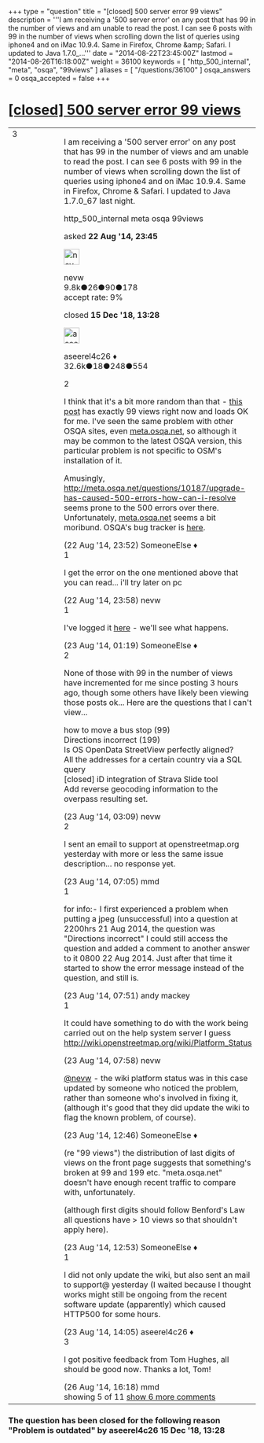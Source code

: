 +++
type = "question"
title = "[closed] 500 server error 99 views"
description = '''I am receiving a &#x27;500 server error&#x27; on any post that has 99 in the number of views and am unable to read the post. I can see 6 posts with 99 in the number of views when scrolling down the list of queries using iphone4 and on iMac 10.9.4. Same in Firefox, Chrome &amp;amp; Safari. I updated to Java 1.7.0_...'''
date = "2014-08-22T23:45:00Z"
lastmod = "2014-08-26T16:18:00Z"
weight = 36100
keywords = [ "http_500_internal", "meta", "osqa", "99views" ]
aliases = [ "/questions/36100" ]
osqa_answers = 0
osqa_accepted = false
+++

<div class="headNormal">

# [\[closed\] 500 server error 99 views](/questions/36100/500-server-error-99-views)

</div>

<div id="main-body">

<div id="askform">

<table id="question-table" style="width:100%;">
<colgroup>
<col style="width: 50%" />
<col style="width: 50%" />
</colgroup>
<tbody>
<tr>
<td style="width: 30px; vertical-align: top"><div class="vote-buttons">
<span id="post-36100-upvote" class="ajax-command post-vote up" rel="nofollow" title="I like this post (click again to cancel)"> </span>
<div id="post-36100-score" class="post-score" title="current number of votes">
3
</div>
<span id="post-36100-downvote" class="ajax-command post-vote down" rel="nofollow" title="I dont like this post (click again to cancel)"> </span> <span id="favorite-mark" class="ajax-command favorite-mark" rel="nofollow" title="mark/unmark this question as favorite (click again to cancel)"> </span>
<div id="favorite-count" class="favorite-count">
&#10;</div>
</div></td>
<td><div id="item-right">
<div class="question-body">
<p>I am receiving a '500 server error' on any post that has 99 in the number of views and am unable to read the post. I can see 6 posts with 99 in the number of views when scrolling down the list of queries using iphone4 and on iMac 10.9.4. Same in Firefox, Chrome &amp; Safari. I updated to Java 1.7.0_67 last night.</p>
</div>
<div id="question-tags" class="tags-container tags">
<span class="post-tag tag-link-http_500_internal" rel="tag" title="see questions tagged &#39;http_500_internal&#39;">http_500_internal</span> <span class="post-tag tag-link-meta" rel="tag" title="see questions tagged &#39;meta&#39;">meta</span> <span class="post-tag tag-link-osqa" rel="tag" title="see questions tagged &#39;osqa&#39;">osqa</span> <span class="post-tag tag-link-99views" rel="tag" title="see questions tagged &#39;99views&#39;">99views</span>
</div>
<div id="question-controls" class="post-controls">
&#10;</div>
<div class="post-update-info-container">
<div class="post-update-info post-update-info-user">
<p>asked <strong>22 Aug '14, 23:45</strong></p>
<img src="https://secure.gravatar.com/avatar/e5674dd96938593e0af5130dfffe0f90?s=32&amp;d=identicon&amp;r=g" class="gravatar" width="32" height="32" alt="nevw&#39;s gravatar image" />
<p><span>nevw</span><br />
<span class="score" title="9843 reputation points"><span>9.8k</span></span><span title="26 badges"><span class="badge1">●</span><span class="badgecount">26</span></span><span title="90 badges"><span class="silver">●</span><span class="badgecount">90</span></span><span title="178 badges"><span class="bronze">●</span><span class="badgecount">178</span></span><br />
<span class="accept_rate" title="Rate of the user&#39;s accepted answers">accept rate:</span> <span title="nevw has 32 accepted answers">9%</span></p>
</div>
<div class="post-update-info post-update-info-edited">
<p><span> closed <strong>15 Dec '18, 13:28</strong> </span></p>
<img src="https://secure.gravatar.com/avatar/66f0dc05b44574e3894be07b0b37cf37?s=32&amp;d=identicon&amp;r=g" class="gravatar" width="32" height="32" alt="aseerel4c26&#39;s gravatar image" />
<p><span>aseerel4c26 ♦</span><br />
<span class="score" title="32615 reputation points"><span>32.6k</span></span><span title="18 badges"><span class="badge1">●</span><span class="badgecount">18</span></span><span title="248 badges"><span class="silver">●</span><span class="badgecount">248</span></span><span title="554 badges"><span class="bronze">●</span><span class="badgecount">554</span></span></p>
</div>
</div>
<div id="comments-container-36100" class="comments-container">
<span id="36101"></span>
<div id="comment-36101" class="comment">
<div id="post-36101-score" class="comment-score">
2
</div>
<div class="comment-text">
<p>I think that it's a bit more random than that - <a href="https://help.openstreetmap.org/questions/36054/how-to-move-a-bus-stop">this post</a> has exactly 99 views right now and loads OK for me. I've seen the same problem with other OSQA sites, even <a href="http://meta.osqa.net/">meta.osqa.net</a>, so although it may be common to the latest OSQA version, this particular problem is not specific to OSM's installation of it.</p>
<p>Amusingly, <a href="http://meta.osqa.net/questions/10187/upgrade-has-caused-500-errors-how-can-i-resolve">http://meta.osqa.net/questions/10187/upgrade-has-caused-500-errors-how-can-i-resolve</a> seems prone to the 500 errors over there. Unfortunately, <a href="http://meta.osqa.net">meta.osqa.net</a> seems a bit moribund. OSQA's bug tracker is <a href="http://jira.osqa.net/secure/BrowseProject.jspa#selectedTab=com.atlassian.jira.plugin.system.project:issues-panel">here</a>.</p>
</div>
<div id="comment-36101-info" class="comment-info">
<span class="comment-age">(22 Aug '14, 23:52)</span> <span class="comment-user userinfo">SomeoneElse ♦</span>
</div>
</div>
<span id="36103"></span>
<div id="comment-36103" class="comment">
<div id="post-36103-score" class="comment-score">
1
</div>
<div class="comment-text">
<p>I get the error on the one mentioned above that you can read... i'll try later on pc</p>
</div>
<div id="comment-36103-info" class="comment-info">
<span class="comment-age">(22 Aug '14, 23:58)</span> <span class="comment-user userinfo">nevw</span>
</div>
</div>
<span id="36105"></span>
<div id="comment-36105" class="comment not_top_scorer">
<div id="post-36105-score" class="comment-score">
1
</div>
<div class="comment-text">
<p>I've logged it <a href="http://jira.osqa.net/browse/OSQA-953">here</a> - we'll see what happens.</p>
</div>
<div id="comment-36105-info" class="comment-info">
<span class="comment-age">(23 Aug '14, 01:19)</span> <span class="comment-user userinfo">SomeoneElse ♦</span>
</div>
</div>
<span id="36106"></span>
<div id="comment-36106" class="comment">
<div id="post-36106-score" class="comment-score">
2
</div>
<div class="comment-text">
<p>None of those with 99 in the number of views have incremented for me since posting 3 hours ago, though some others have likely been viewing those posts ok... Here are the questions that I can't view...</p>
<p>how to move a bus stop (99)<br />
Directions incorrect (199)<br />
Is OS OpenData StreetView perfectly aligned?<br />
All the addresses for a certain country via a SQL query<br />
[closed] iD integration of Strava Slide tool<br />
Add reverse geocoding information to the overpass resulting set.</p>
</div>
<div id="comment-36106-info" class="comment-info">
<span class="comment-age">(23 Aug '14, 03:09)</span> <span class="comment-user userinfo">nevw</span>
</div>
</div>
<span id="36108"></span>
<div id="comment-36108" class="comment">
<div id="post-36108-score" class="comment-score">
2
</div>
<div class="comment-text">
<p>I sent an email to support at openstreetmap.org yesterday with more or less the same issue description... no response yet.</p>
</div>
<div id="comment-36108-info" class="comment-info">
<span class="comment-age">(23 Aug '14, 07:05)</span> <span class="comment-user userinfo">mmd</span>
</div>
</div>
<span id="36110"></span>
<div id="comment-36110" class="comment not_top_scorer">
<div id="post-36110-score" class="comment-score">
1
</div>
<div class="comment-text">
<p>for info:- I first experienced a problem when putting a jpeg (unsuccessful) into a question at 2200hrs 21 Aug 2014, the question was "Directions incorrect" I could still access the question and added a comment to another answer to it 0800 22 Aug 2014. Just after that time it started to show the error message instead of the question, and still is.</p>
</div>
<div id="comment-36110-info" class="comment-info">
<span class="comment-age">(23 Aug '14, 07:51)</span> <span class="comment-user userinfo">andy mackey</span>
</div>
</div>
<span id="36111"></span>
<div id="comment-36111" class="comment not_top_scorer">
<div id="post-36111-score" class="comment-score">
1
</div>
<div class="comment-text">
<p>It could have something to do with the work being carried out on the help system server I guess<br />
<a href="http://wiki.openstreetmap.org/wiki/Platform_Status">http://wiki.openstreetmap.org/wiki/Platform_Status</a></p>
</div>
<div id="comment-36111-info" class="comment-info">
<span class="comment-age">(23 Aug '14, 07:58)</span> <span class="comment-user userinfo">nevw</span>
</div>
</div>
<span id="36127"></span>
<div id="comment-36127" class="comment not_top_scorer">
<div id="post-36127-score" class="comment-score">
&#10;</div>
<div class="comment-text">
<p><a href="http://help.openstreetmap.org/users/7380/nevw">@nevw</a> - the wiki platform status was in this case updated by someone who noticed the problem, rather than someone who's involved in fixing it, (although it's good that they did update the wiki to flag the known problem, of course).</p>
</div>
<div id="comment-36127-info" class="comment-info">
<span class="comment-age">(23 Aug '14, 12:46)</span> <span class="comment-user userinfo">SomeoneElse ♦</span>
</div>
</div>
<span id="36128"></span>
<div id="comment-36128" class="comment not_top_scorer">
<div id="post-36128-score" class="comment-score">
&#10;</div>
<div class="comment-text">
<p>(re "99 views") the distribution of last digits of views on the front page suggests that something's broken at 99 and 199 etc. "meta.osqa.net" doesn't have enough recent traffic to compare with, unfortunately.</p>
<p>(although first digits should follow Benford's Law all questions have &gt; 10 views so that shouldn't apply here).</p>
</div>
<div id="comment-36128-info" class="comment-info">
<span class="comment-age">(23 Aug '14, 12:53)</span> <span class="comment-user userinfo">SomeoneElse ♦</span>
</div>
</div>
<span id="36133"></span>
<div id="comment-36133" class="comment not_top_scorer">
<div id="post-36133-score" class="comment-score">
1
</div>
<div class="comment-text">
<p>I did not only update the wiki, but also sent an mail to support@ yesterday (I waited because I thought works might still be ongoing from the recent software update (apparently) which caused HTTP500 for some hours.</p>
</div>
<div id="comment-36133-info" class="comment-info">
<span class="comment-age">(23 Aug '14, 14:05)</span> <span class="comment-user userinfo">aseerel4c26 ♦</span>
</div>
</div>
<span id="36221"></span>
<div id="comment-36221" class="comment">
<div id="post-36221-score" class="comment-score">
3
</div>
<div class="comment-text">
<p>I got positive feedback from Tom Hughes, all should be good now. Thanks a lot, Tom!</p>
</div>
<div id="comment-36221-info" class="comment-info">
<span class="comment-age">(26 Aug '14, 16:18)</span> <span class="comment-user userinfo">mmd</span>
</div>
</div>
</div>
<div id="comment-tools-36100" class="comment-tools">
<span class="comments-showing"> showing 5 of 11 </span> <a href="#" class="show-all-comments-link">show 6 more comments</a>
</div>
<div class="clear">
&#10;</div>
<div id="comment-36100-form-container" class="comment-form-container">
&#10;</div>
<div class="clear">
&#10;</div>
</div></td>
</tr>
</tbody>
</table>

<div class="question-status" style="margin-bottom:15px">

### The question has been closed for the following reason "Problem is outdated" by aseerel4c26 15 Dec '18, 13:28

</div>

</div>

</div>

